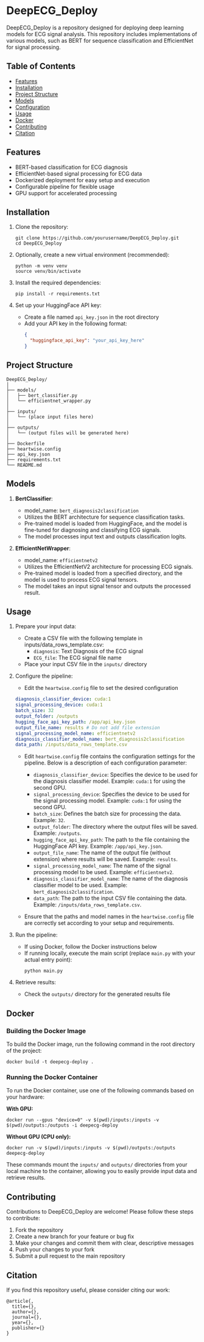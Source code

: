 # DeepECG_Deploy

DeepECG_Deploy is a repository designed for deploying deep learning models for ECG signal analysis. This repository includes implementations of various models, such as BERT for sequence classification and EfficientNet for signal processing.

## Table of Contents
- [Features](#features)
- [Installation](#installation)
- [Project Structure](#project-structure)
- [Models](#models)
- [Configuration](#configuration)
- [Usage](#usage)
- [Docker](#docker)
- [Contributing](#contributing)
- [Citation](#citation)

## Features

- BERT-based classification for ECG diagnosis
- EfficientNet-based signal processing for ECG data
- Dockerized deployment for easy setup and execution
- Configurable pipeline for flexible usage
- GPU support for accelerated processing

## Installation

1. Clone the repository:
   ```
   git clone https://github.com/yourusername/DeepECG_Deploy.git
   cd DeepECG_Deploy
   ```

2. Optionally, create a new virtual environment (recommended):
   ```
   python -m venv venv
   source venv/bin/activate
   ```

3. Install the required dependencies:
   ```
   pip install -r requirements.txt
   ```

4. Set up your HuggingFace API key:
   - Create a file named `api_key.json` in the root directory
   - Add your API key in the following format:
     ```json
     {
       "huggingface_api_key": "your_api_key_here"
     }
     ```

## Project Structure

```
DeepECG_Deploy/
│
├── models/
│   ├── bert_classifier.py
│   └── efficientnet_wrapper.py
│
├── inputs/
│   └── (place input files here)
│
├── outputs/
│   └── (output files will be generated here)
│
├── Dockerfile
├── heartwise.config
├── api_key.json
├── requirements.txt
└── README.md
```

## Models

1. **BertClassifier**: 
   - model_name: `bert_diagnosis2classification`
   - Utilizes the BERT architecture for sequence classification tasks.
   - Pre-trained model is loaded from HuggingFace, and the model is fine-tuned for diagnosing and classifying ECG signals.
   - The model processes input text and outputs classification logits.

2. **EfficientNetWrapper**:
   - model_name: `efficientnetv2`
   - Utilizes the EfficientNetV2 architecture for processing ECG signals.
   - Pre-trained model is loaded from a specified directory, and the model is used to process ECG signal tensors.
   - The model takes an input signal tensor and outputs the processed result.

## Usage

1. Prepare your input data:
   - Create a CSV file with the following template in inputs/data_rows_template.csv:
     - `diagnosis`: Text Diagnosis of the ECG signal 
     - `ECG_file`: The ECG signal file name
   - Place your input CSV file in the `inputs/` directory

2. Configure the pipeline:
   - Edit the `heartwise.config` file to set the desired configuration
   ```yaml
   diagnosis_classifier_device: cuda:1
   signal_processing_device: cuda:1
   batch_size: 32
   output_folder: /outputs
   hugging_face_api_key_path: /app/api_key.json
   output_file_name: results # Do not add file extension
   signal_processing_model_name: efficientnetv2
   diagnosis_classifier_model_name: bert_diagnosis2classification
   data_path: /inputs/data_rows_template.csv
   ```
   - Edit `heartwise.config` file contains the configuration settings for the pipeline. Below is a description of each configuration parameter:

     - `diagnosis_classifier_device`: Specifies the device to be used for the diagnosis classifier model. Example: `cuda:1` for using the second GPU.
     - `signal_processing_device`: Specifies the device to be used for the signal processing model. Example: `cuda:1` for using the second GPU.
     - `batch_size`: Defines the batch size for processing the data. Example: `32`.
     - `output_folder`: The directory where the output files will be saved. Example: `/outputs`.
     - `hugging_face_api_key_path`: The path to the file containing the HuggingFace API key. Example: `/app/api_key.json`.
     - `output_file_name`: The name of the output file (without extension) where results will be saved. Example: `results`.
     - `signal_processing_model_name`: The name of the signal processing model to be used. Example: `efficientnetv2`.
     - `diagnosis_classifier_model_name`: The name of the diagnosis classifier model to be used. Example: `bert_diagnosis2classification`.
     - `data_path`: The path to the input CSV file containing the data. Example: `/inputs/data_rows_template.csv`.

   - Ensure that the paths and model names in the `heartwise.config` file are correctly set according to your setup and requirements.

3. Run the pipeline:
   - If using Docker, follow the Docker instructions below
   - If running locally, execute the main script (replace `main.py` with your actual entry point):
     ```
     python main.py
     ```

4. Retrieve results:
   - Check the `outputs/` directory for the generated results file

## Docker

### Building the Docker Image

To build the Docker image, run the following command in the root directory of the project:

```
docker build -t deepecg-deploy .
```

### Running the Docker Container

To run the Docker container, use one of the following commands based on your hardware:

**With GPU:**
```
docker run --gpus "device=0" -v $(pwd)/inputs:/inputs -v $(pwd)/outputs:/outputs -i deepecg-deploy
```

**Without GPU (CPU only):**
```
docker run -v $(pwd)/inputs:/inputs -v $(pwd)/outputs:/outputs deepecg-deploy
```

These commands mount the `inputs/` and `outputs/` directories from your local machine to the container, allowing you to easily provide input data and retrieve results.

## Contributing

Contributions to DeepECG_Deploy are welcome! Please follow these steps to contribute:

1. Fork the repository
2. Create a new branch for your feature or bug fix
3. Make your changes and commit them with clear, descriptive messages
4. Push your changes to your fork
5. Submit a pull request to the main repository

## Citation

If you find this repository useful, please consider citing our work:

```
@article{,
  title={},
  author={},
  journal={},
  year={},
  publisher={}
}
```

